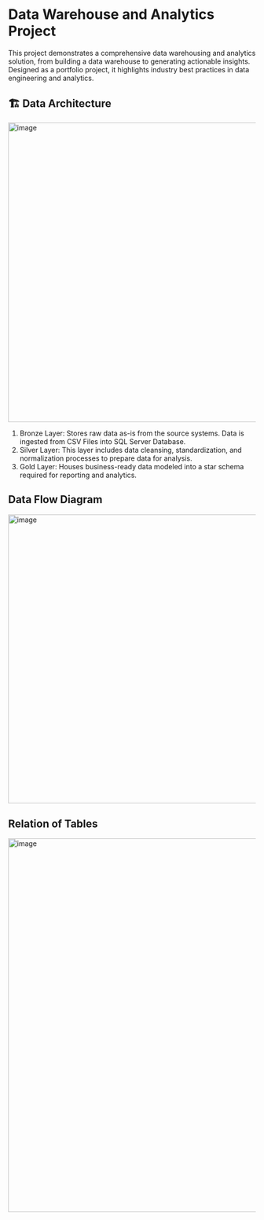 # Data Warehouse and Analytics Project
This project demonstrates a comprehensive data warehousing and analytics solution, from building a data warehouse to generating actionable insights. Designed as a portfolio project, it highlights industry best practices in data engineering and analytics.

## 🏗️ Data Architecture
<img width="1144" height="610" alt="image" src="https://github.com/user-attachments/assets/bc8b2790-585d-4e33-909f-8c08c5fab8e5" />

1. Bronze Layer: Stores raw data as-is from the source systems. Data is ingested from CSV Files into SQL Server Database.
2. Silver Layer: This layer includes data cleansing, standardization, and normalization processes to prepare data for analysis.
3. Gold Layer: Houses business-ready data modeled into a star schema required for reporting and analytics.

## Data Flow Diagram
<img width="1198" height="588" alt="image" src="https://github.com/user-attachments/assets/4b2bc04c-137f-4c3d-b5ca-e132192f4378" />

## Relation of Tables
<img width="1047" height="761" alt="image" src="https://github.com/user-attachments/assets/d22fea30-73b0-4012-be69-0750d7d4ccd1" />



